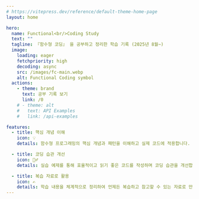 ```yaml
---
# https://vitepress.dev/reference/default-theme-home-page
layout: home

hero:
  name: Functional<br/>Coding Study
  text: ""
  tagline: 『함수형 코딩』 을 공부하고 정리한 학습 기록 (2025년 8월~)
  image:
    loading: eager
    fetchpriority: high
    decoding: async
    src: /images/fc-main.webp
    alt: Functional Coding symbol
  actions:
    - theme: brand
      text: 공부 기록 보기
      link: /0
    # - theme: alt
    #   text: API Examples
    #   link: /api-examples

features:
  - title: 핵심 개념 이해
    icon: 💡
    details: 함수형 프로그래밍의 핵심 개념과 패턴을 이해하고 실제 코드에 적용합니다.

  - title: 코딩 습관 개선
    icon: 🏃‍♂️
    details: 실습 예제를 통해 효율적이고 읽기 좋은 코드를 작성하며 코딩 습관을 개선합니다.

  - title: 복습 자료로 활용
    icon: ✍️
    details: 학습 내용을 체계적으로 정리하여 언제든 복습하고 참고할 수 있는 자료로 만듭니다.
---
```

